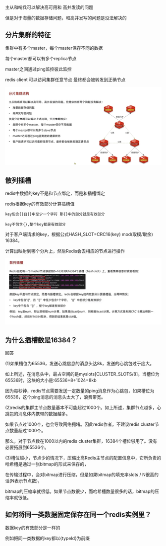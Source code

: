 主从和哨兵可以解决高可用和 高并发读的问题

但是对于海量的数据存储问题，和高并发写的问题是没法解决的

分片集群的特征
---

集群中有多个master，每个master保存不同的数据

每个master都可以有多个replica节点

master之间通过ping监控彼此监控

redis client 可以访问集群任意节点 最终都会被转发到正确节点

![img_19.png](img_19.png)

散列插槽
---

redis中数据的key不是和节点绑定，而是和插槽绑定

redis根据key的有效部分计算插槽值

    key包含{}且{}中至少一个字符 那{}中的部分就是有效部分
    
    key不包含{},整个key都是有效部分


对于客户端请求的key，根据公式HASH_SLOT=CRC16(key) mod(取模/取余) 16384，

计算出映射到哪个分片上，然后Redis会去相应的节点进行操作

![img_20.png](img_20.png)

为什么插槽数是16384？
---

回答

(1)如果槽位为65536，发送心跳信息的消息头达8k，发送的心跳包过于庞大。

如上所述，在消息头中，最占空间的是myslots[CLUSTER_SLOTS/8]。当槽位为65536时，这块的大小是:65536÷8÷1024=8kb

因为每秒钟，redis节点需要发送一定数量的ping消息作为心跳包，如果槽位为65536，这个ping消息的消息头太大了，浪费带宽。

(2)redis的集群主节点数量基本不可能超过1000个。如上所述，集群节点越多，心跳包的消息体内携带的数据越多。

如果节点过1000个，也会导致网络拥堵。因此redis作者，不建议redis cluster节点数量超过1000个。

那么，对于节点数在1000以内的redis cluster集群，16384个槽位够用了。没有必要拓展到65536个。

(3)槽位越小，节点少的情况下，压缩比高Redis主节点的配置信息中，它所负责的哈希槽是通过一张bitmap的形式来保存的，

在传输过程中，会对bitmap进行压缩，但是如果bitmap的填充率slots / N很高的话(N表示节点数)，

bitmap的压缩率就很低。如果节点数很少，而哈希槽数量很多的话，bitmap的压缩率就很低。

如何将同一类数据固定保存在同一个redis实例里？
---

数据key的有效部分是一样的

例如把同一类数据的key都以{typeId}为前缀